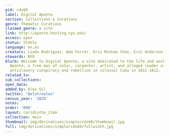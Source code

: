 ```yaml
---
pid: cds60
label: Digital Aponte
section: Collections & Curations
genre: Thematic Curations
claimed_genre: a site
link: http://aponte.hosting.nyu.edu/
access: open
status: Stable
language: en,es
creators: Linda Rodriguez, Ada Ferrer, Kris Minhae Choe, Eric Anderson, et al
stewards: NYU
blurb: Welcome to Digital Aponte, a site dedicated to the life and work of José Antonio
  Aponte, a free man of color, carpenter, artist, and alleged leader of a massive
  antislavery conspiracy and rebellion in colonial Cuba in 1811-1812.
related_to:
sub_collections:
open_data:
added_by: Alex Gil
twitter: "@elotroalex"
census_year: '2020'
notes:
order: '090'
layout: caridischo_item
collection: main
thumbnail: img/derivatives/simple/cds60/thumbnail.jpg
full: img/derivatives/simple/cds60/fullwidth.jpg
---
```


